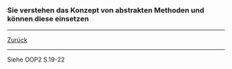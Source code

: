 ### Sie verstehen das Konzept von abstrakten Methoden und können diese einsetzen

---

[Zurück](100vererbung.md)

---
Siehe OOP2 S.19-22
